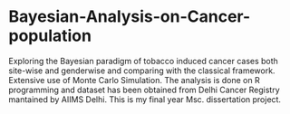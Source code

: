 # Bayesian-Analysis-on-Cancer-population
Exploring the Bayesian paradigm of tobacco induced cancer cases both site-wise and genderwise and comparing with the classical framework.
Extensive use of Monte Carlo Simulation.
The analysis is done on R programming and dataset has been obtained from Delhi Cancer Registry mantained by AIIMS Delhi.
This is my final year  Msc. dissertation project.
